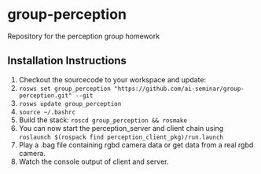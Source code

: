 group-perception
================

Repository for the perception group homework

Installation Instructions
-------------------------

1. Checkout the sourcecode to your workspace and update:
  1. ``rosws set group_perception "https://github.com/ai-seminar/group-perception.git" --git`` 
  2. ``rosws update group_perception``
  3. ``source ~/.bashrc``
2. Build the stack: ``roscd group_perception && rosmake``
3. You can now start the perception_server and client chain using ``roslaunch $(rospack find perception_client_pkg)/run.launch``
4. Play a .bag file containing rgbd camera data or get data from a real rgbd camera.
5. Watch the console output of client and server.
